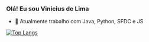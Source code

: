 ### Olá! Eu sou Vinicius de Lima

- 🔭 Atualmente trabalho com Java, Python, SFDC e JS

[![Top Langs](https://github-readme-stats.vercel.app/api/top-langs/?username=vinnilmg&layout=compact)](https://github.com/vinnilmg/github-readme-stats)
